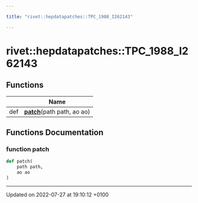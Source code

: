 ```yaml
---

title: "rivet::hepdatapatches::TPC_1988_I262143"

---
```


# rivet::hepdatapatches::TPC_1988_I262143



## Functions

|                | Name           |
| -------------- | -------------- |
| def | **[patch](http://example.org/namespaces/namespacerivet_1_1hepdatapatches_1_1tpc__1988__i262143/#function-patch)**(path path, ao ao) |


## Functions Documentation

### function patch

```python
def patch(
    path path,
    ao ao
)
```






-------------------------------

Updated on 2022-07-27 at 19:10:12 +0100